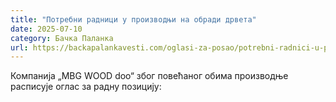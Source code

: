 ```yaml
---
title: "Потребни радници у производњи на обради дрвета"
date: 2025-07-10
category: Бачка Паланка
url: https://backapalankavesti.com/oglasi-za-posao/potrebni-radnici-u-proizvodnji-na-obradi-drveta-d/
---
```


Компанија „MBG WOOD doo“ због повећаног обима производње расписује оглас за радну позицију:
